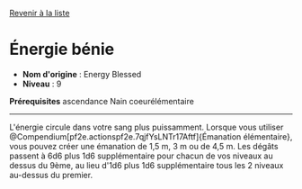 [Revenir à la liste](list.md)

# Énergie bénie

 * **Nom d'origine** : Energy Blessed
 * **Niveau** : 9


<p><span id="ctl00_MainContent_DetailedOutput"><strong>Prérequisites</strong> ascendance Nain coeurélémentaire<br></span></p>
<hr>
<p>L'énergie circule dans votre sang plus puissamment. Lorsque vous utiliser  @Compendium[pf2e.actionspf2e.7qjfYsLNTr17Aftf]{Émanation élémentaire}, vous pouvez créer une émanation de 1,5 m, 3 m ou de 4,5 m. Les dégâts passent à 6d6 plus 1d6 supplémentaire pour chacun de vos niveaux au dessus du 9ème, au lieu d'1d6 plus 1d6 supplémentaire tous les 2 niveaux au-dessus du premier.&nbsp;</p>